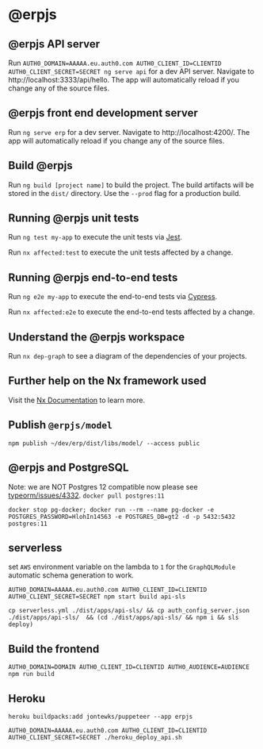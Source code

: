 # @erpjs

## @erpjs API server

Run `AUTH0_DOMAIN=AAAAA.eu.auth0.com AUTH0_CLIENT_ID=CLIENTID AUTH0_CLIENT_SECRET=SECRET ng serve api` for a dev API server. Navigate to http://localhost:3333/api/hello. The app will automatically reload if you change any of the source files.

## @erpjs front end development server

Run `ng serve erp` for a dev server. Navigate to http://localhost:4200/. The app will automatically reload if you change any of the source files.

## Build @erpjs

Run `ng build [project name]` to build the project. The build artifacts will be stored in the `dist/` directory. Use the `--prod` flag for a production build.

## Running @erpjs unit tests

Run `ng test my-app` to execute the unit tests via [Jest](https://jestjs.io).

Run `nx affected:test` to execute the unit tests affected by a change.

## Running @erpjs end-to-end tests

Run `ng e2e my-app` to execute the end-to-end tests via [Cypress](https://www.cypress.io).

Run `nx affected:e2e` to execute the end-to-end tests affected by a change.

## Understand the @erpjs workspace

Run `nx dep-graph` to see a diagram of the dependencies of your projects.

## Further help on the Nx framework used

Visit the [Nx Documentation](https://nx.dev/angular) to learn more.

## Publish `@erpjs/model`
`npm publish ~/dev/erp/dist/libs/model/ --access public`

## @erpjs and PostgreSQL
Note: we are NOT Postgres 12 compatible now please see [typeorm/issues/4332](https://github.com/typeorm/typeorm/issues/4332).
`docker pull postgres:11`

`docker stop pg-docker; docker run --rm --name pg-docker -e POSTGRES_PASSWORD=HlohIn14563 -e POSTGRES_DB=gt2 -d -p 5432:5432 postgres:11`

## serverless

set `AWS` environment variable on the lambda to `1` for the `GraphQLModule` automatic schema generation to work.

`AUTH0_DOMAIN=AAAAA.eu.auth0.com AUTH0_CLIENT_ID=CLIENTID AUTH0_CLIENT_SECRET=SECRET npm start build api-sls`

`cp serverless.yml ./dist/apps/api-sls/ && cp auth_config_server.json ./dist/apps/api-sls/  && (cd ./dist/apps/api-sls/ && npm i && sls deploy) `
 
## Build the frontend

`AUTH0_DOMAIN=DOMAIN AUTH0_CLIENT_ID=CLIENTID AUTH0_AUDIENCE=AUDIENCE npm run build`

## Heroku
`heroku buildpacks:add jontewks/puppeteer --app erpjs`

`AUTH0_DOMAIN=AAAAA.eu.auth0.com AUTH0_CLIENT_ID=CLIENTID AUTH0_CLIENT_SECRET=SECRET ./heroku_deploy_api.sh`


